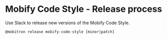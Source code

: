 # Mobify Code Style - Release process

Use Slack to release new versions of the Mobify Code Style. 

`@mobitron release mobify-code-style [minor|patch]`
